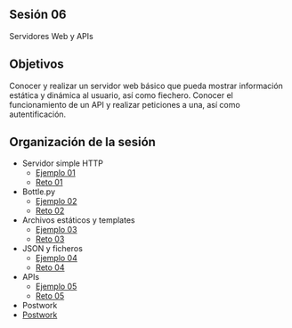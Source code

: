 ## Sesión 06

Servidores Web y APIs

## Objetivos

Conocer y realizar un servidor web básico que pueda mostrar información estática y dinámica al usuario, así como fiechero. Conocer el funcionamiento de un API y realizar peticiones a una, así como autentificación.

## Organización de la sesión

* Servidor simple HTTP
   * [Ejemplo 01](ejemplo01/readme.md)
   * [Reto 01](reto01/readme.md)
* Bottle.py
   * [Ejemplo 02](ejemplo02/readme.md)
   * [Reto 02](reto02/readme.md)
* Archivos estáticos y templates
   * [Ejemplo 03](ejemplo03/readme.md)
   * [Reto 03](reto03/readme.md)
* JSON y ficheros
   * [Ejemplo 04](ejemplo04/readme.md)
   * [Reto 04](reto04/readme.md)
* APIs
   * [Ejemplo 05](ejemplo05/readme.md)
   * [Reto 05](reto05/readme.md)
* Postwork
* [Postwork](postwork/readme.md)
